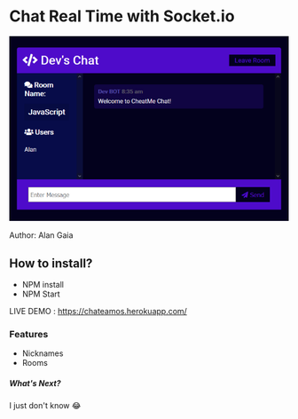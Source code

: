 # Chat Real Time with Socket.io
![overview chat view](/public/images/chat-socket-io.png)

Author: Alan Gaia

## How to install?
- NPM install
- NPM Start

LIVE DEMO : https://chateamos.herokuapp.com/

### Features

- Nicknames
- Rooms

##### What's Next?

I just don't know 😂